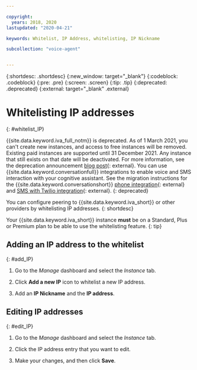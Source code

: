 ```yaml
---

copyright:
  years: 2018, 2020
lastupdated: "2020-04-21"

keywords: Whitelist, IP Address, whitelisting, IP Nickname

subcollection: "voice-agent"


---
```


{:shortdesc: .shortdesc}
{:new_window: target="_blank"}
{:codeblock: .codeblock}
{:pre: .pre}
{:screen: .screen}
{:tip: .tip}
{:deprecated: .deprecated}
{:external: target="_blank" .external}

# Whitelisting IP addresses
{: #whitelist_IP}

{{site.data.keyword.iva_full_notm}} is deprecated. As of 1 March 2021, you can't create new instances, and access to free instances will be removed. Existing paid instances are supported until 31 December 2021. Any instance that still exists on that date will be deactivated. For more information, see the deprecation announcement [blog post](https://community.ibm.com/community/user/watsonapps/blogs/mitch-mason1/2021/02/08/announcing-voice-agent-with-watson-deprecation){: external}. You can use {{site.data.keyword.conversationfull}} integrations to enable voice and SMS interaction with your cognitive assistant. See the migration instructions for the {{site.data.keyword.conversationshort}} [phone integration](/docs/assistant?topic=assistant-deploy-phone#deploy-phone-migrate-from-va){: external} and [SMS with Twilio integration](/docs/assistant?topic=assistant-deploy-sms#deploy-sms-migrate-from-va){: external}.
{: deprecated}

You can configure peering to {{site.data.keyword.iva_short}} or other providers by whitelisting IP addresses.
{: shortdesc}

Your {{site.data.keyword.iva_short}} instance **must** be on a Standard, Plus or Premium plan to be able to use the whitelisting feature. 
{: tip}

## Adding an IP address to the whitelist
{: #add_IP}

1. Go to the _Manage_ dashboard and select the _Instance_ tab.

1. Click **Add a new IP** icon to whitelist a new IP address.

1. Add an **IP Nickname** and the **IP address**.

## Editing IP addresses
{: #edit_IP}

1. Go to the _Manage_ dashboard and select the _Instance_ tab.

1. Click the IP address entry that you want to edit.

1. Make your changes, and then click **Save**.

